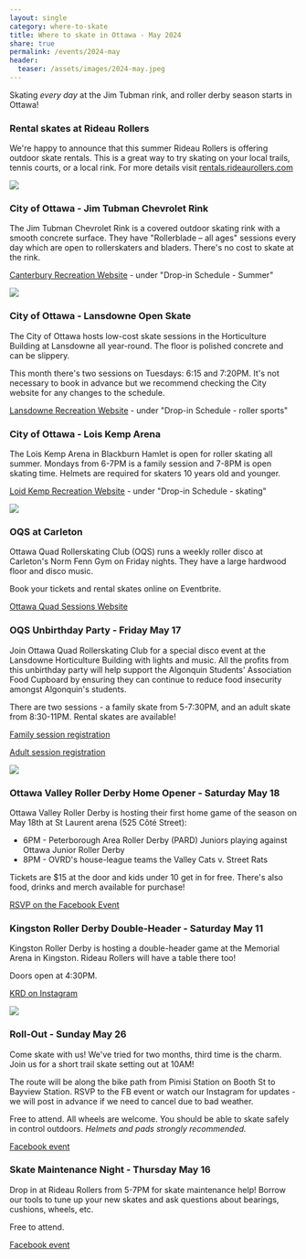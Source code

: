 ```yaml
---
layout: single
category: where-to-skate
title: Where to skate in Ottawa - May 2024 
share: true
permalink: /events/2024-may
header:
  teaser: /assets/images/2024-may.jpeg
---
```




Skating _every day_ at the Jim Tubman rink, and roller derby season starts in Ottawa!

### Rental skates at Rideau Rollers

We're happy to announce that this summer Rideau Rollers is offering outdoor skate rentals. This is a great way to try skating on your local trails, tennis courts, or a local rink. For more details visit [rentals.rideaurollers.com](https://rentals.rideaurollers.com) 

[![](/assets/images/may-2024/1.png)](/assets/images/may-2024/1.png)

### City of Ottawa - Jim Tubman Chevrolet Rink 

The Jim Tubman Chevrolet Rink is a covered outdoor skating rink with a smooth concrete surface. They have "Rollerblade – all ages" sessions every day which are open to rollerskaters and bladers. There's no cost to skate at the rink.

[Canterbury Recreation Website](https://ottawa.ca/en/recreation-and-parks/facilities/place-listing/jim-tubman-chevrolet-rink#section-5b04b910-8fa0-4eee-addb-9b842ca1b507) - under "Drop-in Schedule - Summer"

[![](/assets/images/may-2024/2.png)](/assets/images/may-2024/2.png)

### City of Ottawa - Lansdowne Open Skate

The City of Ottawa hosts low-cost skate sessions in the Horticulture Building at Lansdowne all year-round. The floor is polished concrete and can be slippery.

This month there's two sessions on Tuesdays: 6:15 and 7:20PM. It's not necessary to book in advance but we recommend checking the City website for any changes to the schedule.

[Lansdowne Recreation Website](https://ottawa.ca/en/recreation-and-parks/recreation-facilities/facility-listing/lansdowne-park#section-02912a99-d98a-4837-9916-79bb10930795) - under "Drop-in Schedule - roller sports"

### City of Ottawa - Lois Kemp Arena

The Lois Kemp Arena in Blackburn Hamlet is open for roller skating all summer. Mondays from 6-7PM is a family session and 7-8PM is open skating time. Helmets are required for skaters 10 years old and younger.

[Loid Kemp Recreation Website](https://ottawa.ca/en/recreation-and-parks/facilities/place-listing/lois-kemp-arena-blackburn#section-a48d40a8-f94f-4fb5-b339-1e37ce3d1d00) - under "Drop-in Schedule - skating"

[![](/assets/images/may-2024/3.png)](/assets/images/may-2024/3.png)

### OQS at Carleton

Ottawa Quad Rollerskating Club (OQS) runs a weekly roller disco at Carleton's Norm Fenn Gym on Friday nights. They have a large hardwood floor and disco music.

Book your tickets and rental skates online on Eventbrite.

[Ottawa Quad Sessions Website](https://ottawaquadsession.com/)

### OQS Unbirthday Party - Friday May 17

Join Ottawa Quad Rollerskating Club for a special disco event at the Lansdowne Horticulture Building with lights and music. All the profits from this unbirthday party will help support the Algonquin Students' Association Food Cupboard by ensuring they can continue to reduce food insecurity amongst Algonquin's students.

There are two sessions - a family skate from 5-7:30PM, and an adult skate from 8:30-11PM. Rental skates are available!

[Family session registration](https://www.eventbrite.ca/e/an-unbirthday-roller-party-2024-all-ages-session-tickets-854903117237)

[Adult session registration](https://www.eventbrite.ca/e/an-unbirthday-roller-party-2024-adult-session-tickets-854907169357)

[![](/assets/images/may-2024/4.png)](/assets/images/may-2024/4.png)

### Ottawa Valley Roller Derby Home Opener - Saturday May 18 

Ottawa Valley Roller Derby is hosting their first home game of the season on May 18th at St Laurent arena (525 Côté Street):

- 6PM - Peterborough Area Roller Derby (PARD) Juniors playing against Ottawa Junior Roller Derby
- 8PM - OVRD's house-league teams the Valley Cats v. Street Rats 

Tickets are $15 at the door and kids under 10 get in for free. There's also food, drinks and merch available for purchase!

[RSVP on the Facebook Event](https://www.facebook.com/events/1149379789394444)

### Kingston Roller Derby Double-Header - Saturday May 11

Kingston Roller Derby is hosting a double-header game at the Memorial Arena in Kingston. Rideau Rollers will have a table there too! 

Doors open at 4:30PM. 

[KRD on Instagram](https://www.instagram.com/kingstonrollerderby)

[![](/assets/images/may-2024/4.png)](/assets/images/may-2024/5.png)

### Roll-Out - Sunday May 26

Come skate with us! We've tried for two months, third time is the charm. Join us for a short trail skate setting out at 10AM! 

The route will be along the bike path from Pimisi Station on Booth St to Bayview Station. RSVP to the FB event or watch our Instagram for updates - we will post in advance if we need to cancel due to bad weather.

Free to attend. All wheels are welcome. You should be able to skate safely in control outdoors. *Helmets and pads strongly recommended.*

[Facebook event](https://fb.me/e/ajLtxlzDw)


### Skate Maintenance Night - Thursday May 16

Drop in at Rideau Rollers from 5-7PM for skate maintenance help! Borrow our tools to tune up your new skates and ask questions about bearings, cushions, wheels, etc. 

Free to attend.

[Facebook event](https://fb.me/e/4n0oScx1p)
